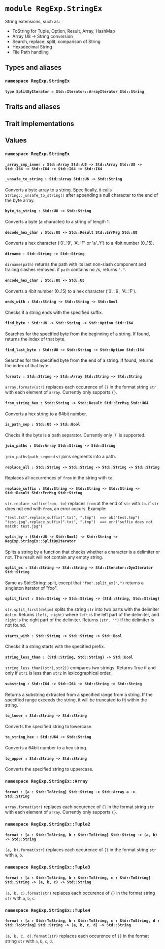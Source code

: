 # `module RegExp.StringEx`

String extensions, such as:
- ToString for Tuple, Option, Result, Array, HashMap
- Array U8 -> String conversion
- Search, replace, split, comparison of String
- Hexadecimal String
- File Path handling

## Types and aliases

### `namespace RegExp.StringEx`

#### `type SplitByIterator = Std::Iterator::ArrayIterator Std::String`

## Traits and aliases

## Trait implementations

## Values

### `namespace RegExp.StringEx`

#### `_array_cmp_inner : Std::Array Std::U8 -> Std::Array Std::U8 -> Std::I64 -> Std::I64 -> Std::I64 -> Std::I64`

#### `_unsafe_to_string : Std::Array Std::U8 -> Std::String`

Converts a byte array to a string. Specifically, it calls `String::_unsafe_to_string()`
after appending a null character to the end of the byte array.

#### `byte_to_string : Std::U8 -> Std::String`

Converts a byte (a character) to a string of length 1.

#### `decode_hex_char : Std::U8 -> Std::Result Std::ErrMsg Std::U8`

Converts a hex character ('0'..'9', 'A'..'F' or 'a'..'f') to a 4bit number (0..15).

#### `dirname : Std::String -> Std::String`

`dirname(path)` returns the path with its last non-slash component and trailing slashes removed.
if `path` contains no `/`s, returns `"."`.

#### `encode_hex_char : Std::U8 -> Std::U8`

Converts a 4bit number (0..15) to a hex character ('0'..'9', 'A'..'F').

#### `ends_with : Std::String -> Std::String -> Std::Bool`

Checks if a string ends with the specified suffix.

#### `find_byte : Std::U8 -> Std::String -> Std::Option Std::I64`

Searches for the specified byte from the beginning of a string.
If found, returns the index of that byte.

#### `find_last_byte : Std::U8 -> Std::String -> Std::Option Std::I64`

Searches for the specified byte from the end of a string.
If found, returns the index of that byte.

#### `formatv : Std::String -> Std::Array Std::String -> Std::String`

`array.formatv(str)` replaces each occurence of `{}` in the format string `str`
with each element of `array`.
Currently only supports `{}`.

#### `from_string_hex : Std::String -> Std::Result Std::ErrMsg Std::U64`

Converts a hex string to a 64bit number.

#### `is_path_sep : Std::U8 -> Std::Bool`

Checks if the byte is a path separator. Currently only '/' is supported.

#### `join_paths : Std::Array Std::String -> Std::String`

`join_paths(path_segments)` joins segments into a path.

#### `replace_all : Std::String -> Std::String -> Std::String -> Std::String`

Replaces all occurrences of `from` in the string with `to`.

#### `replace_suffix : Std::String -> Std::String -> Std::String -> Std::Result Std::ErrMsg Std::String`

`str.replace_suffix(from, to)` replaces `from` at the end of `str` with `to`.
if `str` does not end with `from`, an error occurs.
Example:
```
"test.txt".replace_suffix(".txt", ".tmp")  ==> ok("test.tmp")
"test.jpg".replace_suffix(".txt", ".tmp")  ==> err("suffix does not match: test.jpg")
```

#### `split_by : (Std::U8 -> Std::Bool) -> Std::String -> RegExp.StringEx::SplitByIterator`

Splits a string by a function that checks whether a character is a delimiter or not.
The result will not contain any empty string.

#### `split_ex : Std::String -> Std::String -> Std::Iterator::DynIterator Std::String`

Same as Std::String::split, except that `"foo".split_ex(",")` returns a singleton iterator of "foo".

#### `split_first : Std::String -> Std::String -> (Std::String, Std::String)`

`str.split_first(delim)` splits the string `str` into two parts with the delimiter `delim`.
Returns `(left, right)` where `left` is the left part of the delimiter, and
`right` is the right part of the delimiter.
Returns `(str, "")` if the delimiter is not found.

#### `starts_with : Std::String -> Std::String -> Std::Bool`

Checks if a string starts with the specified prefix.

#### `string_less_than : (Std::String, Std::String) -> Std::Bool`

`string_less_than((str1,str2))` compares two strings.
Returns True if and only if `str1` is less than `str2` in lexicographical order.

#### `substring : Std::I64 -> Std::I64 -> Std::String -> Std::String`

Returns a substring extracted from a specified range from a string.
If the specified range exceeds the string, it will be truncated to fit within the string.

#### `to_lower : Std::String -> Std::String`

Converts the specified string to lowercase.

#### `to_string_hex : Std::U64 -> Std::String`

Converts a 64bit number to a hex string.

#### `to_upper : Std::String -> Std::String`

Converts the specified string to uppercase.

### `namespace RegExp.StringEx::Array`

#### `format : [a : Std::ToString] Std::String -> Std::Array a -> Std::String`

`array.format(str)` replaces each occurence of `{}` in the format string `str`
with each element of `array`.
Currently only supports `{}`.

### `namespace RegExp.StringEx::Tuple2`

#### `format : [a : Std::ToString, b : Std::ToString] Std::String -> (a, b) -> Std::String`

`(a, b).format(str)` replaces each occurence of `{}` in the format string `str`
with `a`, `b`.

### `namespace RegExp.StringEx::Tuple3`

#### `format : [a : Std::ToString, b : Std::ToString, c : Std::ToString] Std::String -> (a, b, c) -> Std::String`

`(a, b, c).format(str)` replaces each occurence of `{}` in the format string `str`
with `a`, `b`, `c`.

### `namespace RegExp.StringEx::Tuple4`

#### `format : [a : Std::ToString, b : Std::ToString, c : Std::ToString, d : Std::ToString] Std::String -> (a, b, c, d) -> Std::String`

`(a, b, c, d).format(str)` replaces each occurence of `{}` in the format string `str`
with `a`, `b`, `c`, `d`.